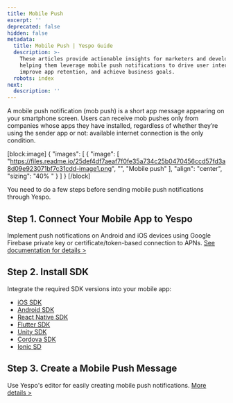 ```yaml
---
title: Mobile Push
excerpt: ''
deprecated: false
hidden: false
metadata:
  title: Mobile Push | Yespo Guide
  description: >-
    These articles provide actionable insights for marketers and developers,
    helping them leverage mobile push notifications to drive user interaction,
    improve app retention, and achieve business goals.
  robots: index
next:
  description: ''
---
```

A mobile push notification (mob push) is a short app message appearing on your smartphone screen. Users can receive mob pushes only from companies whose apps they have installed, regardless of whether they’re using the sender app or not: available internet connection is the only condition.

[block:image]
{
  "images": [
    {
      "image": [
        "https://files.readme.io/25def4df7aeaf7f0fe35a734c25b0470456ccd57fd3a8d09e923071bf7c31cdd-image1.png",
        "",
        "Mobile push"
      ],
      "align": "center",
      "sizing": "40% "
    }
  ]
}
[/block]


You need to do a few steps before sending mobile push notifications through Yespo.

## Step 1. Connect Your Mobile App to Yespo

Implement push notifications on Android and iOS devices using Google Firebase private key or certificate/token-based connection to APNs. [See documentation for details >](https://docs.yespo.io/docs/connecting-mobile-apps)

## Step 2. Install SDK

Integrate the required SDK versions into your mobile app:

- [iOS SDK](https://docs.yespo.io/reference/ios-sdk)
- [Android SDK](https://docs.yespo.io/reference/android-sdk-setup)
- [React Native SDK](https://docs.yespo.io/reference/react-native-sdk)
- [Flutter SDK](https://docs.yespo.io/reference/flutter-sdk)
- [Unity SDK](https://docs.yespo.io/reference/unity-sdk-setup)
- [Cordova SDK](https://docs.yespo.io/reference/cordova-sdk-setup)
- [Ionic SD](https://docs.yespo.io/reference/ionic-sdk)

## Step 3. Create a Mobile Push Message

Use Yespo's editor for easily creating mobile push notifications. [More details >](https://docs.yespo.io/docs/how-to-create-mobile-push-notifications)